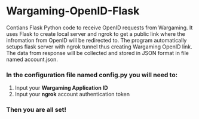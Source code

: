 # Wargaming-OpenID-Flask
Contians Flask Python code to receive OpenID requests from Wargaming. It uses Flask to create local server and ngrok to get a public link where the infromation from OpenID will be redirected to. The program automatically setups flask server with ngrok tunnel thus creating Wargaming OpenID link. The data from response will be collected and stored in JSON format in file named account.json.


### In the configuration file named config.py you will need to:

1. Input your **Wargaming Application ID**
2. Input your **ngrok** account authentication token

### Then you are all set!

